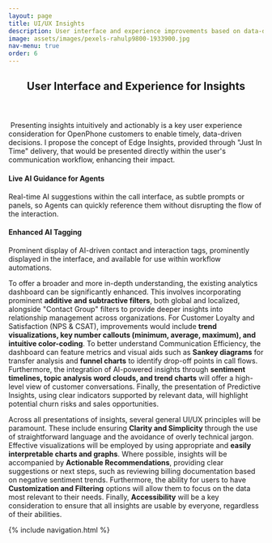 ```yaml
---
layout: page
title: UI/UX Insights
description: User interface and experience improvements based on data-driven insights.
image: assets/images/pexels-rahulp9800-1933900.jpg
nav-menu: true
order: 6
---
```


<!-- Main -->
<div id="main" class="alt">

<!-- One -->
<section id="one">
	<div class="inner">
		<header class="major">
			<h1>User Interface and Experience for Insights</h1>
		</header>

<!-- Content -->
<p><span class="image left"><img src="{{ page.image | relative_url }}" alt="" /></span>
  Presenting insights intuitively and actionably is a key user experience consideration for OpenPhone customers to enable timely, data-driven decisions. I propose the concept of Edge Insights, provided through "Just In Time" delivery, that would be presented directly within the user's communication workflow, enhancing their impact.</p>
  
  <div class="row">
	<div class="6u 12u$(small)">
		<h4>Live AI Guidance for Agents</h4>
		<p>
		Real-time AI suggestions within the call interface, as subtle prompts or panels, so Agents can quickly reference them without disrupting the flow of the interaction.
		</p>
	</div>
	<div class="6u$ 12u$(small)">
		<h4>Enhanced AI Tagging</h4>
		<p>Prominent display of AI-driven contact and interaction tags, prominently displayed in the interface, and available for use within workflow automations.</p>
	</div>
</div>

<p>To offer a broader and more in-depth understanding, the existing analytics dashboard can be significantly enhanced. This involves incorporating prominent <strong>additive and subtractive filters</strong>, both global and localized, alongside "Contact Group" filters to provide deeper insights into relationship management across organizations. For Customer Loyalty and Satisfaction (NPS & CSAT), improvements would include <strong>trend visualizations, key number callouts (minimum, average, maximum), and intuitive color-coding</strong>. To better understand Communication Efficiency, the dashboard can feature metrics and visual aids such as <strong>Sankey diagrams</strong> for transfer analysis and <strong>funnel charts</strong> to identify drop-off points in call flows. Furthermore, the integration of AI-powered insights through <strong>sentiment timelines, topic analysis word clouds, and trend charts</strong> will offer a high-level view of customer conversations. Finally, the presentation of Predictive Insights, using clear indicators supported by relevant data, will highlight potential churn risks and sales opportunities.</p>

<p>Across all presentations of insights, several general UI/UX principles will be paramount. These include ensuring <strong>Clarity and Simplicity</strong> through the use of straightforward language and the avoidance of overly technical jargon. Effective visualizations will be employed by using appropriate and <strong>easily interpretable charts and graphs</strong>. Where possible, insights will be accompanied by <strong>Actionable Recommendations</strong>, providing clear suggestions or next steps, such as reviewing billing documentation based on negative sentiment trends. Furthermore, the ability for users to have <strong>Customization and Filtering</strong> options will allow them to focus on the data most relevant to their needs. Finally, <strong>Accessibility</strong> will be a key consideration to ensure that all insights are usable by everyone, regardless of their abilities.</p>

{% include navigation.html %}